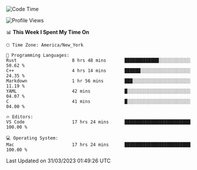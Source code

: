 <!--START_SECTION:waka-->
![Code Time](http://img.shields.io/badge/Code%20Time-274%20hrs%2029%20mins-blue)

![Profile Views](http://img.shields.io/badge/Profile%20Views-27-blue)

📊 **This Week I Spent My Time On** 

```text
🕑︎ Time Zone: America/New_York

💬 Programming Languages: 
Rust                     8 hrs 48 mins       █████████████░░░░░░░░░░░░   50.62 % 
C++                      4 hrs 14 mins       ██████░░░░░░░░░░░░░░░░░░░   24.35 % 
Markdown                 1 hr 56 mins        ███░░░░░░░░░░░░░░░░░░░░░░   11.19 % 
YAML                     42 mins             █░░░░░░░░░░░░░░░░░░░░░░░░   04.07 % 
C                        41 mins             █░░░░░░░░░░░░░░░░░░░░░░░░   04.00 % 

🔥 Editors: 
VS Code                  17 hrs 24 mins      █████████████████████████   100.00 % 

💻 Operating System: 
Mac                      17 hrs 24 mins      █████████████████████████   100.00 % 
```


 Last Updated on 31/03/2023 01:49:26 UTC
<!--END_SECTION:waka-->
